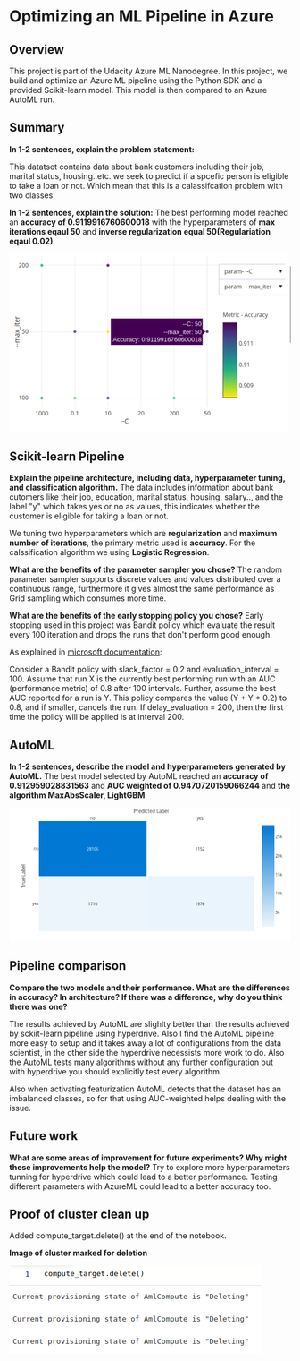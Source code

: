 # Optimizing an ML Pipeline in Azure

## Overview
This project is part of the Udacity Azure ML Nanodegree.
In this project, we build and optimize an Azure ML pipeline using the Python SDK and a provided Scikit-learn model.
This model is then compared to an Azure AutoML run.

## Summary
**In 1-2 sentences, explain the problem statement:**

This datatset contains data about bank customers including their job, marital status, housing..etc. we seek to predict if a spcefic person is eligible to take a loan or not. Which mean that this is a calassifcation problem with two classes.

**In 1-2 sentences, explain the solution:**
The best performing model reached an **accuracy of  0.9119916760600018** with the hyperparameters of **max iterations eqaul 50** and **inverse regularization equal 50(Regulariation eqaul 0.02)**.

![Hyperdrive accuracy](assets/hyperdrive_accuracy.png)

## Scikit-learn Pipeline
**Explain the pipeline architecture, including data, hyperparameter tuning, and classification algorithm.**
The data includes information about bank cutomers like their job, education, marital status, housing, salary.., and the label "y" which takes yes or no as values, this indicates whether the customer is eligible for taking a loan or not.

We tuning two hyperparameters which are **regularization** and **maximum number of iterations**, the primary metric used is **accuracy**. For the calssification algorithm we using **Logistic Regression**. 


**What are the benefits of the parameter sampler you chose?**
The random parameter sampler supports discrete values and values distributed over a continuous range, furthermore it gives almost the same performance as Grid sampling which consumes more time.

**What are the benefits of the early stopping policy you chose?**
Early stopping used in this project was Bandit policy which evaluate the result every 100 iteration and drops the runs that don't perform good enough.

As explained in [microsoft documentation](https://docs.microsoft.com/en-us/python/api/azureml-train-core/azureml.train.hyperdrive.banditpolicy?view=azure-ml-py):

Consider a Bandit policy with slack_factor = 0.2 and evaluation_interval = 100. Assume that run X is the currently best performing run with an AUC (performance metric) of 0.8 after 100 intervals. Further, assume the best AUC reported for a run is Y. This policy compares the value (Y + Y * 0.2) to 0.8, and if smaller, cancels the run. If delay_evaluation = 200, then the first time the policy will be applied is at interval 200.

## AutoML
**In 1-2 sentences, describe the model and hyperparameters generated by AutoML.**
The best model selected by AutoML reached an **accuracy of 0.912959028831563** and **AUC weighted of 0.9470720159066244** and **the algorithm MaxAbsScaler, LightGBM**.

![Confusion matrix](assets/confusion_matrix.png)

## Pipeline comparison
**Compare the two models and their performance. What are the differences in accuracy? In architecture? If there was a difference, why do you think there was one?**


The results achieved by AutoML are slighlty better than the results achieved by sckiit-learn pipeline using hyperdrive. Also I find the AutoML pipeline more easy to setup and it takes away a lot of configurations from the data scientist, in the other side the hyperdrive necessists more work to do. Also the AutoML tests many algorithms without any further configuration but with hyperdrive you should explicitly test every algorithm.

Also when activating featurization AutoML detects that the dataset has an imbalanced classes, so for that using AUC-weighted helps dealing with the issue.


## Future work
**What are some areas of improvement for future experiments? Why might these improvements help the model?**
Try to explore more hyperparameters tunning for hyperdrive which could lead to a better performance. Testing different parameters with AzureML could lead to a better accuracy too.

## Proof of cluster clean up
Added compute_target.delete() at the end of the notebook.

**Image of cluster marked for deletion**

![Deleting the cluster](assets/clean_ws.png)
